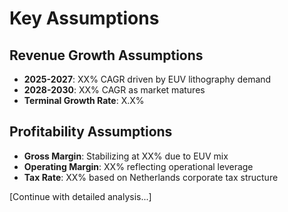# Key Assumptions

## Revenue Growth Assumptions
- **2025-2027**: XX% CAGR driven by EUV lithography demand
- **2028-2030**: XX% CAGR as market matures
- **Terminal Growth Rate**: X.X%

## Profitability Assumptions
- **Gross Margin**: Stabilizing at XX% due to EUV mix
- **Operating Margin**: XX% reflecting operational leverage
- **Tax Rate**: XX% based on Netherlands corporate tax structure

[Continue with detailed analysis...]
